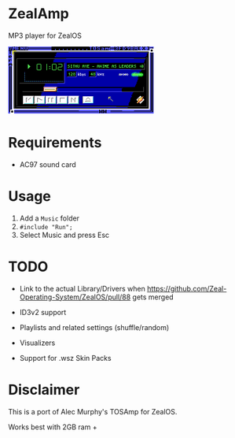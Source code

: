 # ZealAmp

MP3 player for ZealOS

![ZealAmp](screenshot.png "ZealAmp")

# Requirements

- AC97 sound card

# Usage

1. Add a `Music` folder
2. `#include "Run";`
3. Select Music and press Esc

# TODO

- Link to the actual Library/Drivers when https://github.com/Zeal-Operating-System/ZealOS/pull/88 gets merged

- ID3v2 support

- Playlists and related settings (shuffle/random)

- Visualizers

- Support for .wsz Skin Packs

# Disclaimer

This is a port of Alec Murphy's TOSAmp for ZealOS.

Works best with 2GB ram +

